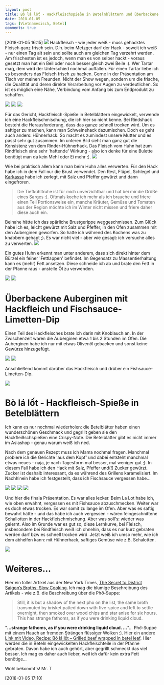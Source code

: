 ```yaml
---
layout: post
title: Bò lá lốt - Hackfleischspieße in Betelnblättern und überbackene Auberginen mit Hackfleisch und Fischsaucedip
date: 2018-01-05
tags: [Vietnamesisch, Betel]
comments: true
---
```

[2018-01-05 16:15]
<img class="fit image" src="{{site.baseurl}}/images/2018-01-05-final-presentation.jpg">
Hackfleisch - wie jeder weiß - muss gehacktes Fleisch ganz frisch sein. D.h. beim Metzger darf der Hack - soweit ich weiß - nur einen Tag alt sein und sollte auch am gleichen Tag verzehrt werden. Am frischesten ist es jedoch, wenn man es von selber hackt - voraus gesetzt man hat ein Beil oder noch besser gleich zwei Beile :). Wer Tartar mag, dem wird der Unterschied nochmal auffallen. Für einen Tartar liebe ich es besonders das Fleisch frisch zu hacken. Gerne in der Präsentation am Tisch vor meinen Freunden. Nicht der Show wegen, sondern um die frische, die Qualittät und deren direkte Verarbeitung vor Augen zu verdeutlichen. So ist es möglich eine Nähe, Verbindung vom Anfang bis zum Endprodukt zu schaffen.

<img class="fit image" src="{{site.baseurl}}/images/2018-01-05-minced-chicken.jpg">
<img class="image left" src="{{site.baseurl}}/images/2018-01-05-minced-chicken-beef-1.jpg">
<img class="image right" src="{{site.baseurl}}/images/2018-01-05-minced-chicken-beef-2.jpg">

Für das Gericht, Hackfleisch-Spieße in Betelblättern eingewickelt, verwende ich eine Hackfleischmischung, die ich hier so nicht kenne. Bei Rindshack besteht die Herausforderung, dass das ganze schnell trocken wird. Um es saftiger zu machen, kann man Schweinehack dazumischen. Doch es geht auch anders: Hühnerhack. So macht es zumindest unsere Mutter und es passt sehr gut zusammen. Im unteren Bild sieht man ganz gut die Konsistenz von dem Rinder-Hühnerhack. Das Fleisch vom Huhn hat zum Rindfleisch eine sehr 'haftende' Wirkung - also ich denke für eine Bulette benötigt man da kein Mehl oder Ei mehr :).
<img class="fit image" src="{{site.baseurl}}/images/2018-01-05-minced-chicken-beef-3.jpg">

Wie bei praktisch allem kann man beim Huhn alles verwerten. Für den Hack habe ich in dem Fall nur die Brust verwendet. Den Rest, Flüpel, Schlegel und [Karkasse](https://de.wikipedia.org/wiki/Karkasse_(Küche)) habe ich zerlegt, mit Salz und Pfeffer gewürzt und dann eingefroren.

> Die Tiefkühltruhe ist für mich unverzichtbar und hat bei mir die Größe eines Sarges :). Oftmals koche ich mehr als ich brauche und friere einen Teil Portionsweise ein, manche Kräuter, Gemüse und Tomaten aus der Region möchte ich im Winter nicht missen und friere daher diese auch ein.

Beinahe hätte ich das spärliche Brustgerippe weggeschmissen. Zum Glück habe ich es, leicht gewürzt mit Salz und Pfeffer, in den Ofen zusammen mit den Auberginen geworfen. So hatte ich während des Kochens was zu knabbern gehapt ;). Es war nicht viel - aber wie gesagt: ich versuche alles zu verwerten.
<img class="fit image" src="{{site.baseurl}}/images/2018-01-05-Brust-Gerippe.jpg">

Ein gutes Huhn erkennt man unter anderem, dass sich direkt hinter dem Bürzel ein feiner 'Fettlappen' befindet. Im Gegensatz zu Massentierhaltung kann es (mehr) Fett ansetzen. Diese schneide ich ab und brate den Fett in der Pfanne raus - anstelle Öl zu verwenden.

<img class="image left" src="{{site.baseurl}}/images/2018-01-05-gericht-2-aubergine-mit-hackfleisch-1.jpg">
<img class="image right" src="{{site.baseurl}}/images/2018-01-05-gericht-2-aubergine-mit-hackfleisch-2.jpg">

# Überbackene Auberginen mit Hackfleich und Fischsauce-Limetten-Dip

Einen Teil des Hackfleisches brate ich darin mit Knoblauch an. In der Zwischenzeit waren die Auberginen etwa 1 bis 2 Stunden im Ofen. Die Auberginen habe ich nur mit etwas Olivenöl gebacken und sonst keine Gewürze hinzugefügt.

<img class="image left" src="{{site.baseurl}}/images/2018-01-05-gericht-2-aubergine-mit-hackfleisch-3.jpg">
<img class="image right" src="{{site.baseurl}}/images/2018-01-05-gericht-2-aubergine-mit-hackfleisch-4.jpg">

Anschließend kommt darüber das Hackfleisch und drüber ein Fishsauce-Limetten-Dip.

<img class="fit image" src="{{site.baseurl}}/images/2018-01-05-gericht-2-aubergine-mit-hackfleisch-5.jpg">

# Bò lá lốt - Hackfleisch-Spieße in Betelblättern

Ich kann es nur nochmal wiederholen: die Betelblätter haben einen wunderschönen Geschmack und gegrillt geben sie den Hackfleißschspießen eine Crispy-Note. Die Betelblätter gibt es nicht immer im Asiashop - genau warum weiß ich ned.

Nach dem genauen Rezept muss ich Mama nochmal fragen. Manchmal probiere ich die Gerichte 'aus dem Kopf' und dabei entsteht manchmal etwas neues - naja, je nach Tagesform mal besser, mal weniger gut ;). In diesem Fall habe ich den Hack mit Salz, Pfeffer und(!) Zucker gewürzt. Zucker ist deshalb interessant, da es während des Grillens karamelisiert. Im Nachhinein habe ich festgestellt, dass ich Fischsauce vergessen habe...


<img class="image left" src="{{site.baseurl}}/images/2018-01-05-bo-la-lot-1.jpg">
<img class="image right" src="{{site.baseurl}}/images/2018-01-05-bo-la-lot-2.jpg">
<img class="image left" src="{{site.baseurl}}/images/2018-01-05-bo-la-lot-3.jpg">
<img class="image right" src="{{site.baseurl}}/images/2018-01-05-bo-la-lot-4.jpg">

Und hier die finala Präsentation. Es war alles lecker. Beim La Lot habe ich, wie oben erwähnt, vergessen es mit Fishsauce abzuschmecken. Weiter war es doch etwas trocken. Es war somit zu lange im Ofen. Aber was es saftig bewahrt hätte - und das habe ich auch vergessen - wären feingeschnittene Schallotten in der Hackfleischmischung. Aber was soll's: wieder was gelernt. Also im Grunde war es gut so, diese Lernkurve, bei Fleisch, insbesondere bei Rindfleisch weiß ich ohnehin, dass es nur kurz gebraten werden darf bzw es schnell trocken wird. Jetzt weiß ich umso mehr, wie ich dem abhelfen kann: mit Hühnerhack, saftiges Gemüse wie z.B. Schalotten.

<img class="fit image" src="{{site.baseurl}}/images/2018-01-05-final-presentation.jpg">

# Weiteres...

Hier ein toller Artikel aus der New York Times, [The Secret to District Saigon’s Broths: Slow Cooking](https://www.nytimes.com/2016/06/22/dining/district-saigon-vietnamese-restaurant-queens.html). Ich mag die blumige Beschreibung des Artikels - wie z.B. die Beschreibung über die Phở-Suppe:

> Still, it is but a shadow of the next pho on the list, the same broth transmuted by brisket patted down with five-spice and left to settle overnight, then smoked over wood chips and star anise for six hours. This has strange fathoms, as if you were drinking liquid cloud.

"**...strange fathoms, as if you were drinking liquid cloud. ...**"... Phở-Suppe mit einem Hauch an fremden Strängen flüssiger Wolken :). Hier ein andere [Link mit Video, Recipe: Bò lá lốt – Grilled beef wrapped in betel leaf](https://danangcuisine.com/recipes/recipe-56-bo-la-lot-grilled-beef-wrapped-in-betel-leaf/). Hier werden die in Beteln eingewickelten Hackfleischteile in der Pfanne gebraten. Davon habe ich auch gehört, aber gegrillt schmeckt das viel besser. Ich mag es daher auch lieber, weil ich dafür kein extra Fett benötige...

Wohl bekommt's! Mr. T

[2018-01-05 17:10]
